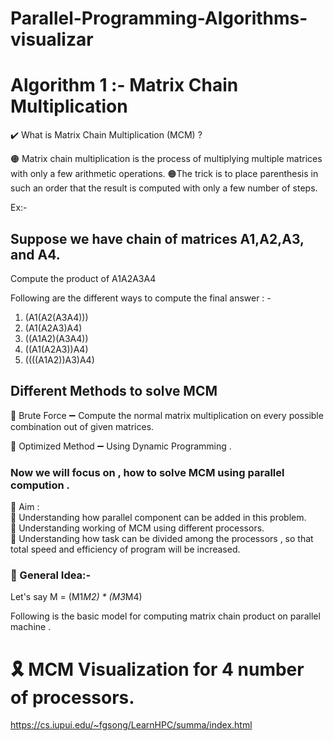 # Parallel-Programming-Algorithms-visualizar

# Algorithm 1 :- Matrix Chain Multiplication

✔️ What is Matrix Chain Multiplication (MCM) ?

🟠 Matrix chain multiplication is the process of multiplying multiple matrices with only a few arithmetic operations.
🟠The trick is to place parenthesis in such an order that the result is computed with only a few number of steps.

Ex:-

## Suppose we have chain of matrices A1,A2,A3, and A4.

Compute the product of A1A2A3A4

Following are the different ways to compute the final answer : -

1.  (A1(A2(A3A4)))
2.  (A1(A2A3)A4)
3.  ((A1A2)(A3A4))
4.  ((A1(A2A3))A4)
5.  ((((A1A2))A3)A4)

## Different Methods to solve MCM

📌 Brute Force ➖ Compute the normal matrix multiplication on every possible combination out of given matrices.

📌 Optimized Method ➖ Using Dynamic Programming .

### Now we will focus on , how to solve MCM using parallel compution .

🔲 Aim :
<br>
📌 Understanding how parallel component can be added in this problem.
<br>
📌 Understanding working of MCM using different processors.
<br>
📌 Understanding how task can be divided among the processors , so that total speed and efficiency of program will be increased.




### 📌 General Idea:-

Let's say M = (M1*M2) * (M3*M4)

Following is the basic model for computing matrix chain product on parallel machine .









# 🎗️ MCM Visualization for 4 number of processors.


https://cs.iupui.edu/~fgsong/LearnHPC/summa/index.html